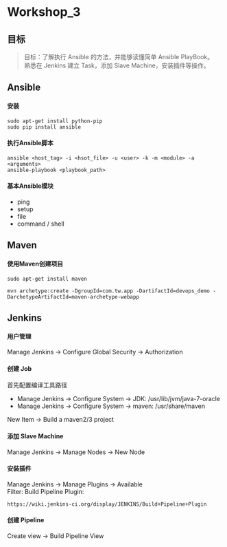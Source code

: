 
Workshop_3
==========

## 目标
> 目标：了解执行 Ansible 的方法，并能够读懂简单 Ansible PlayBook。<br>
> 熟悉在 Jenkins 建立 Task，添加 Slave Machine，安装插件等操作。

## Ansible
#### 安装
```
sudo apt-get install python-pip
sudo pip install ansible
```

#### 执行Ansible脚本
```
ansible <host_tag> -i <hsot_file> -u <user> -k -m <module> -a <arguments>
ansible-playbook <playbook_path>
```
#### 基本Ansible模块
* ping
* setup
* file
* command / shell


## Maven

#### 使用Maven创建项目
```
sudo apt-get install maven

mvn archetype:create -DgroupId=com.tw.app -DartifactId=devops_demo -DarchetypeArtifactId=maven-archetype-webapp
```

## Jenkins 

#### 用户管理
Manage Jenkins -> Configure Global Security -> Authorization

#### 创建 Job
首先配置编译工具路径

* Manage Jenkins -> Configure System -> JDK: /usr/lib/jvm/java-7-oracle
* Manage Jenkins -> Configure System -> maven: /usr/share/maven

New Item -> Build a maven2/3 project

#### 添加 Slave Machine
Manage Jenkins -> Manage Nodes -> New Node

#### 安装插件
Manage Jenkins -> Manage Plugins -> Available<br>
Filter: Build Pipeline Plugin:

```
https://wiki.jenkins-ci.org/display/JENKINS/Build+Pipeline+Plugin
```
#### 创建 Pipeline
Create view -> Build Pipeline View
